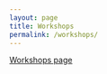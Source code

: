 ```yaml
---
layout: page
title: Workshops
permalink: /workshops/
---
```

  

[Workshops page](http://spades-workshops.predictiveecology.org/)



